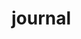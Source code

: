 # journal 
                
                                                            
                                                     
                                                            
